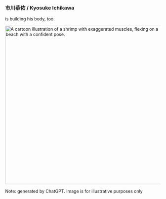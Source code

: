 ### 市川恭佑 / Kyosuke Ichikawa

is building his body, too.

<img width="512" alt="A cartoon illustration of a shrimp with exaggerated muscles, flexing on a beach with a confident pose." src=https://github.com/user-attachments/assets/45f79dcb-05d3-4323-9e39-6eee1486e808>

Note: generated by ChatGPT. Image is for illustrative purposes only
